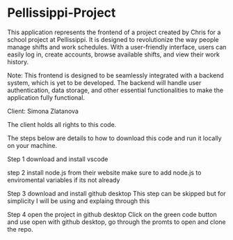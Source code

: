 # Pellissippi-Project
This application represents the frontend of a project created by Chris for a school project at Pellissippi. It is designed to revolutionize the way people manage shifts and work schedules. With a user-friendly interface, users can easily log in, create accounts, browse available shifts, and view their work history.

Note: This frontend is designed to be seamlessly integrated with a backend system, which is yet to be developed. The backend will handle user authentication, data storage, and other essential functionalities to make the application fully functional.

Client: Simona Zlatanova

The client holds all rights to this code.

The steps below are details to how to download this code and run it locally on your machine. 


Step 1 download and install vscode 

step 2 install node.js from their website
make sure to add node.js to enviromental variables if its not already

Step 3 download and install github desktop
This step can be skipped but for simplicity I will be using and explaing through this

Step 4 open the project in github desktop
Click on the green code button and use open with github desktop, go through the promts to open and clone the repo.

